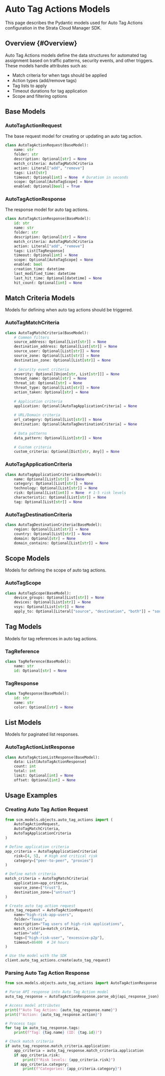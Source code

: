 # Auto Tag Actions Models

This page describes the Pydantic models used for Auto Tag Actions configuration in the Strata Cloud Manager SDK.

## Overview {#Overview}

Auto Tag Actions models define the data structures for automated tag assignment based on traffic patterns, security events, and other triggers. These models handle attributes such as:

- Match criteria for when tags should be applied
- Action types (add/remove tags)
- Tag lists to apply
- Timeout durations for tag application
- Scope and filtering options

## Base Models

### AutoTagActionRequest

The base request model for creating or updating an auto tag action.

```python
class AutoTagActionRequest(BaseModel):
    name: str
    folder: str
    description: Optional[str] = None
    match_criteria: AutoTagMatchCriteria
    action: Literal["add", "remove"]
    tags: List[str]
    timeout: Optional[int] = None  # Duration in seconds
    scope: Optional[AutoTagScope] = None
    enabled: Optional[bool] = True
```

### AutoTagActionResponse

The response model for auto tag actions.

```python
class AutoTagActionResponse(BaseModel):
    id: str
    name: str
    folder: str
    description: Optional[str] = None
    match_criteria: AutoTagMatchCriteria
    action: Literal["add", "remove"]
    tags: List[TagResponse]
    timeout: Optional[int] = None
    scope: Optional[AutoTagScope] = None
    enabled: bool
    creation_time: datetime
    last_modified_time: datetime
    last_hit_time: Optional[datetime] = None
    hit_count: Optional[int] = None
```

## Match Criteria Models

Models for defining when auto tag actions should be triggered.

### AutoTagMatchCriteria

```python
class AutoTagMatchCriteria(BaseModel):
    # Common filters
    source_address: Optional[List[str]] = None
    destination_address: Optional[List[str]] = None
    source_user: Optional[List[str]] = None
    source_zone: Optional[List[str]] = None
    destination_zone: Optional[List[str]] = None
    
    # Security event criteria
    severity: Optional[Union[str, List[str]]] = None
    threat_name: Optional[str] = None
    threat_id: Optional[str] = None
    threat_type: Optional[List[str]] = None
    action_taken: Optional[str] = None
    
    # Application criteria
    application: Optional[AutoTagApplicationCriteria] = None
    
    # URL/Domain criteria
    url_category: Optional[List[str]] = None
    destination: Optional[AutoTagDestinationCriteria] = None
    
    # Data patterns
    data_pattern: Optional[List[str]] = None
    
    # Custom criteria
    custom_criteria: Optional[Dict[str, Any]] = None
```

### AutoTagApplicationCriteria

```python
class AutoTagApplicationCriteria(BaseModel):
    name: Optional[List[str]] = None
    category: Optional[List[str]] = None
    technology: Optional[List[str]] = None
    risk: Optional[List[int]] = None  # 1-5 risk levels
    characteristic: Optional[List[str]] = None
    tag: Optional[List[str]] = None
```

### AutoTagDestinationCriteria

```python
class AutoTagDestinationCriteria(BaseModel):
    region: Optional[List[str]] = None
    country: Optional[List[str]] = None
    domain: Optional[str] = None
    domain_contains: Optional[List[str]] = None
```

## Scope Models

Models for defining the scope of auto tag actions.

### AutoTagScope

```python
class AutoTagScope(BaseModel):
    device_groups: Optional[List[str]] = None
    devices: Optional[List[str]] = None
    vsys: Optional[List[str]] = None
    apply_to: Optional[Literal["source", "destination", "both"]] = "source"
```

## Tag Models

Models for tag references in auto tag actions.

### TagReference

```python
class TagReference(BaseModel):
    name: str
    id: Optional[str] = None
```

### TagResponse

```python
class TagResponse(BaseModel):
    id: str
    name: str
    color: Optional[str] = None
```

## List Models

Models for paginated list responses.

### AutoTagActionListResponse

```python
class AutoTagActionListResponse(BaseModel):
    data: List[AutoTagActionResponse]
    count: int
    total: int
    limit: Optional[int] = None
    offset: Optional[int] = None
```

## Usage Examples

### Creating Auto Tag Action Request

```python
from scm.models.objects.auto_tag_actions import (
    AutoTagActionRequest,
    AutoTagMatchCriteria,
    AutoTagApplicationCriteria
)

# Define application criteria
app_criteria = AutoTagApplicationCriteria(
    risk=[4, 5],  # High and critical risk
    category=["peer-to-peer", "proxies"]
)

# Define match criteria
match_criteria = AutoTagMatchCriteria(
    application=app_criteria,
    source_zone=["trust"],
    destination_zone=["untrust"]
)

# Create auto tag action request
auto_tag_request = AutoTagActionRequest(
    name="high-risk-app-users",
    folder="Texas",
    description="Tag users of high-risk applications",
    match_criteria=match_criteria,
    action="add",
    tags=["high-risk-user", "excessive-p2p"],
    timeout=86400  # 24 hours
)

# Use the model with the SDK
client.auto_tag_actions.create(auto_tag_request)
```

### Parsing Auto Tag Action Response

```python
from scm.models.objects.auto_tag_actions import AutoTagActionResponse

# Parse API response into Auto Tag Action model
auto_tag_response = AutoTagActionResponse.parse_obj(api_response_json)

# Access model attributes
print(f"Auto Tag Action: {auto_tag_response.name}")
print(f"Action: {auto_tag_response.action}")

# Process tags
for tag in auto_tag_response.tags:
    print(f"Tag: {tag.name} (ID: {tag.id})")

# Check match criteria
if auto_tag_response.match_criteria.application:
    app_criteria = auto_tag_response.match_criteria.application
    if app_criteria.risk:
        print(f"Risk levels: {app_criteria.risk}")
    if app_criteria.category:
        print(f"Categories: {app_criteria.category}")
```